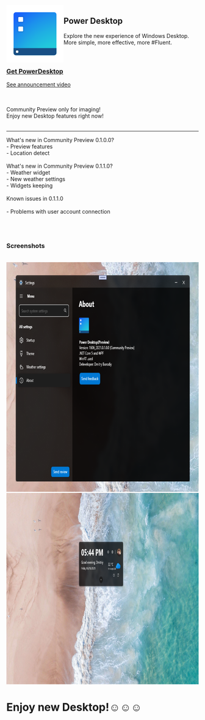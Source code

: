 <img src="PowerDesktop.png" align="left" />
<h2>Power Desktop</h2>
<p>
    Explore the new experience of Windows Desktop.<br />
    More simple, more effective, more #Fluent.<br />
    <br /><br />
</p>
<h3><a href="https://1drv.ms/u/s!AtFuCISL0E8dnLdFgmmhG759yRnhfA">Get PowerDesktop</a></h3>
<a href="https://twitter.com/DmitriyJulia/status/1405904623114899459?s=20">See announcement video</a>
<br />
<br />
<br />
<p>
    Community Preview only for imaging!<br />
    Enjoy new Desktop features right now!<br />
    <br />
</p>
<hr />
<p>
    What's new in Community Preview 0.1.0.0?<br />
    - Preview features<br />
    - Location detect<br />
    <br />
    What's new in Community Preview 0.1.1.0?<br />
    - Weather widget<br />
    - New weather settings<br />
    - Widgets keeping<br />
    <br />
    Known issues in 0.1.1.0<br />
    <br />
    - Problems with user account connection<br />
    <br />
</p>
<br />
    <h3>Screenshots</h3>
<br />
<img src="screenshots/0.png" height="600" width="800" />
<br />
<img src="screenshots/Screenshot 2021-06-18 174251.png" height="500" width="900" />
<br />
<h1>Enjoy new Desktop!☺️☺️☺️</h1>

